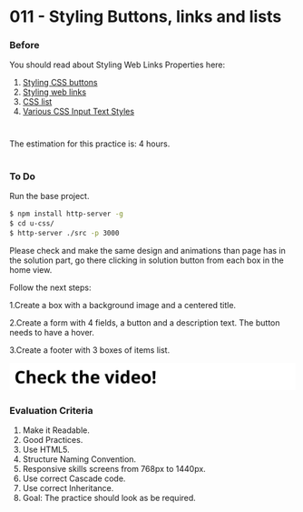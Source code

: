 # 011 - Styling Buttons, links and lists

### Before 
You should read about Styling Web Links Properties here:

1. [Styling CSS buttons][1]
2. [Styling web links][2]
3. [CSS list][3]
4. [Various CSS Input Text Styles][4]

#
The estimation for this practice is: 4 hours.
#

### To Do

Run the base project.

```sh
$ npm install http-server -g
$ cd u-css/
$ http-server ./src -p 3000
```

Please check and make the same design and animations than page has in the solution part, go there clicking in solution button from each box in the home view.

Follow the next steps:

1.Create a box with a background image and a centered title.

2.Create a form with 4 fields, a button and a description text. The button needs to have a hover.

3.Create a footer with 3 boxes of items list.

[![IMAGE ALT TEXT HERE](./../image-click.svg)](https://drive.google.com/a/talosdigital.com/file/d/12q-j6A3aYGeOukzzUnkzqL1NJD4BHDgU/view?usp=sharing)
 
### Evaluation Criteria

1. Make it Readable.
2. Good Practices.
3. Use HTML5.
4. Structure Naming Convention.
5. Responsive skills screens from 768px to 1440px.
6. Use correct Cascade code.
7. Use correct Inheritance.
8. Goal: The practice should look as be required.
 
 [1]: https://www.w3schools.com/css/css3_buttons.asp
 [2]: https://www.smashingmagazine.com/2010/02/the-definitive-guide-to-styling-web-links/
 [3]: https://www.w3schools.com/css/css_list.asp
 [4]: https://css-tricks.com/styling-texty-inputs-only/
